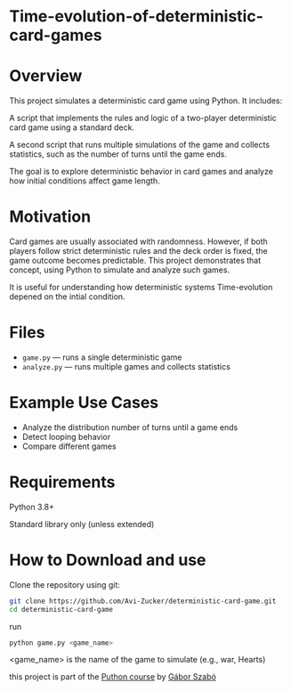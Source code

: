 # Time-evolution-of-deterministic-card-games

# Overview
This project simulates a deterministic card game using Python. It includes:

A script that implements the rules and logic of a two-player deterministic card game using a standard deck.

A second script that runs multiple simulations of the game and collects statistics, such as the number of turns until the game ends.

The goal is to explore deterministic behavior in card games and analyze how initial conditions affect game length.

# Motivation
Card games are usually associated with randomness. However, if both players follow strict deterministic rules and the deck order is fixed, the game outcome becomes predictable. This project demonstrates that concept, using Python to simulate and analyze such games.

It is useful for understanding how deterministic systems Time-evolution depened on the intial condition.

# Files
- `game.py` — runs a single deterministic game
- `analyze.py` — runs multiple games and collects statistics

# Example Use Cases
- Analyze the distribution number of turns until a game ends
- Detect looping behavior
- Compare different games

# Requirements
Python 3.8+

Standard library only (unless extended)

# How to Download and use
Clone the repository using git:

```bash
git clone https://github.com/Avi-Zucker/deterministic-card-game.git
cd deterministic-card-game
```

run
```bash
python game.py <game_name>
```
<game_name> is the name of the game to simulate (e.g., war, Hearts)





this project is part of the [Puthon course](https://github.com/Code-Maven/wis-python-course-2025-03?tab=readme-ov-file) by [Gábor Szabó](https://github.com/szabgab)
